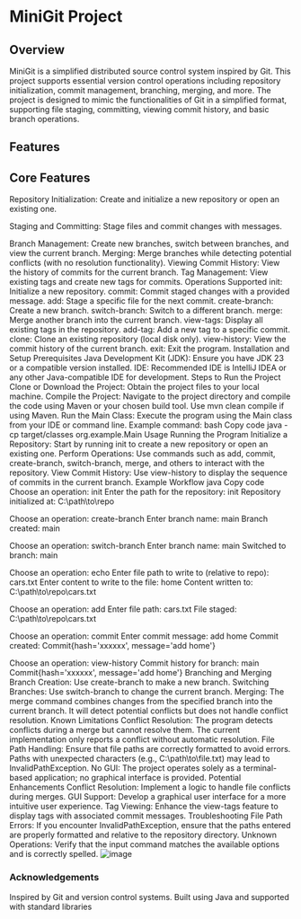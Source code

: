 # MiniGit Project
## Overview
MiniGit is a simplified distributed source control system inspired by Git. This project supports essential version control operations including repository initialization, commit management, branching, merging, and more. The project is designed to mimic the functionalities of Git in a simplified format, supporting file staging, committing, viewing commit history, and basic branch operations.

## Features
## Core Features
Repository Initialization: Create and initialize a new repository or open an existing one.

Staging and Committing: Stage files and commit changes with messages.

Branch Management: Create new branches, switch between branches, and view the current branch.
Merging: Merge branches while detecting potential conflicts (with no resolution functionality).
Viewing Commit History: View the history of commits for the current branch.
Tag Management: View existing tags and create new tags for commits.
Operations Supported
init: Initialize a new repository.
commit: Commit staged changes with a provided message.
add: Stage a specific file for the next commit.
create-branch: Create a new branch.
switch-branch: Switch to a different branch.
merge: Merge another branch into the current branch.
view-tags: Display all existing tags in the repository.
add-tag: Add a new tag to a specific commit.
clone: Clone an existing repository (local disk only).
view-history: View the commit history of the current branch.
exit: Exit the program.
Installation and Setup
Prerequisites
Java Development Kit (JDK): Ensure you have JDK 23 or a compatible version installed.
IDE: Recommended IDE is IntelliJ IDEA or any other Java-compatible IDE for development.
Steps to Run the Project
Clone or Download the Project: Obtain the project files to your local machine.
Compile the Project:
Navigate to the project directory and compile the code using Maven or your chosen build tool.
Use mvn clean compile if using Maven.
Run the Main Class:
Execute the program using the Main class from your IDE or command line.
Example command:
bash
Copy code
java -cp target/classes org.example.Main
Usage
Running the Program
Initialize a Repository: Start by running init to create a new repository or open an existing one.
Perform Operations:
Use commands such as add, commit, create-branch, switch-branch, merge, and others to interact with the repository.
View Commit History: Use view-history to display the sequence of commits in the current branch.
Example Workflow
java
Copy code
Choose an operation: init
Enter the path for the repository: init
Repository initialized at: C:\path\to\repo

Choose an operation: create-branch
Enter branch name: main
Branch created: main

Choose an operation: switch-branch
Enter branch name: main
Switched to branch: main

Choose an operation: echo
Enter file path to write to (relative to repo): cars.txt
Enter content to write to the file: home
Content written to: C:\path\to\repo\cars.txt

Choose an operation: add
Enter file path: cars.txt
File staged: C:\path\to\repo\cars.txt

Choose an operation: commit
Enter commit message: add home
Commit created: Commit{hash='xxxxxx', message='add home'}

Choose an operation: view-history
Commit history for branch: main
Commit{hash='xxxxxx', message='add home'}
Branching and Merging
Branch Creation: Use create-branch to make a new branch.
Switching Branches: Use switch-branch to change the current branch.
Merging: The merge command combines changes from the specified branch into the current branch. It will detect potential conflicts but does not handle conflict resolution.
Known Limitations
Conflict Resolution: The program detects conflicts during a merge but cannot resolve them. The current implementation only reports a conflict without automatic resolution.
File Path Handling: Ensure that file paths are correctly formatted to avoid errors. Paths with unexpected characters (e.g., C:\path\to\file.txt) may lead to InvalidPathException.
No GUI: The project operates solely as a terminal-based application; no graphical interface is provided.
Potential Enhancements
Conflict Resolution: Implement a logic to handle file conflicts during merges.
GUI Support: Develop a graphical user interface for a more intuitive user experience.
Tag Viewing: Enhance the view-tags feature to display tags with associated commit messages.
Troubleshooting
File Path Errors: If you encounter InvalidPathException, ensure that the paths entered are properly formatted and relative to the repository directory.
Unknown Operations: Verify that the input command matches the available options and is correctly spelled.
![image](https://github.com/user-attachments/assets/efb60fab-f90f-4efb-8d21-a035b39d2683)


### Acknowledgements
Inspired by Git and version control systems.
Built using Java and supported with standard libraries
